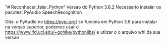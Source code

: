 "# Reconhecer_falar_Python" 
Versao do Python 3.8.2
Necessario instalar os pacotes:
PyAudio
SpeechRecognition

Obs: o PyAudio no https://pypi.org/ so funcina em Python 3.6 para instalar na versao superior, podemos usar o https://www.lfd.uci.edu/~gohlke/pythonlibs/ e utlizar o o arquivo whl da sua versao
